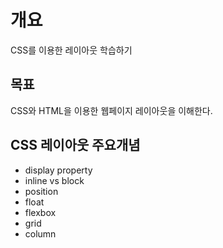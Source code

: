 # 개요
CSS를 이용한 레이아웃 학습하기

## 목표
CSS와 HTML을 이용한 웹페이지 레이아웃을 이해한다.

## CSS 레이아웃 주요개념
- display property
- inline vs block
- position
- float
- flexbox
- grid
- column
